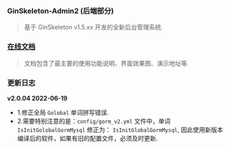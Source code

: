 ### GinSkeleton-Admin2 (后端部分)
> 基于 GinSkeleton v1.5.xx 开发的全新后台管理系统.


###  [在线文档](https://www.yuque.com/xiaofensinixidaouxiang/qmanaq/qmucb4)
> 文档包含了最主要的使用功能说明、界面效果图、演示地址等.


### 更新日志
**v2.0.04  2022-06-19**
- 1.修正全局 `Golobal` 单词拼写错误.
- 2.需要特别注意的是：`config/gorm_v2.yml` 文件中，单词 `IsInitGolobalGormMysql` 修正为： `IsInitGlobalGormMysql`, 因此使用新版本编译后的软件，如果有旧的配置文件，必须及时更新.
